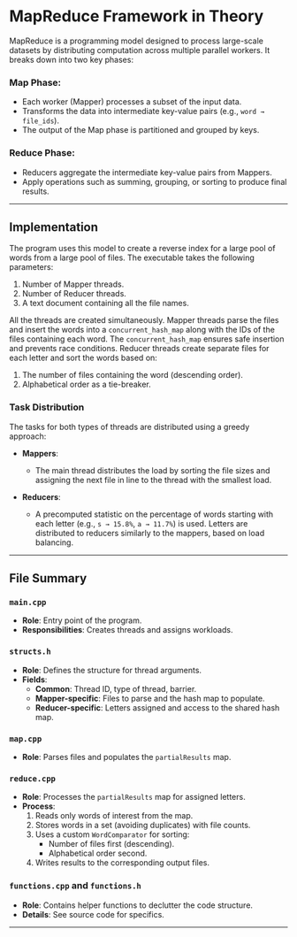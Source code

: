 # MapReduce Framework in Theory

MapReduce is a programming model designed to process large-scale datasets by distributing 
computation across multiple parallel workers. It breaks down into two key phases:

### Map Phase:
- Each worker (Mapper) processes a subset of the input data.
- Transforms the data into intermediate key-value pairs (e.g., `word → file_ids`).
- The output of the Map phase is partitioned and grouped by keys.

### Reduce Phase:
- Reducers aggregate the intermediate key-value pairs from Mappers.
- Apply operations such as summing, grouping, or sorting to produce final results.

---

## Implementation

The program uses this model to create a reverse index for a large pool of words from a large 
pool of files. The executable takes the following parameters:
1. Number of Mapper threads.
2. Number of Reducer threads.
3. A text document containing all the file names.

All the threads are created simultaneously. Mapper threads parse the files and insert the words 
into a `concurrent_hash_map` along with the IDs of the files containing each word. The 
`concurrent_hash_map` ensures safe insertion and prevents race conditions. Reducer threads create 
separate files for each letter and sort the words based on:
1. The number of files containing the word (descending order).
2. Alphabetical order as a tie-breaker.

### Task Distribution
The tasks for both types of threads are distributed using a greedy approach:

- **Mappers**:
  - The main thread distributes the load by sorting the file sizes and assigning the next file 
    in line to the thread with the smallest load.

- **Reducers**:
  - A precomputed statistic on the percentage of words starting with each letter (e.g., `s → 15.8%`, 
    `a → 11.7%`) is used. Letters are distributed to reducers similarly to the mappers, based on 
    load balancing.

---

## File Summary

### `main.cpp`
- **Role**: Entry point of the program.
- **Responsibilities**: Creates threads and assigns workloads.

### `structs.h`
- **Role**: Defines the structure for thread arguments.
- **Fields**:
  - **Common**: Thread ID, type of thread, barrier.
  - **Mapper-specific**: Files to parse and the hash map to populate.
  - **Reducer-specific**: Letters assigned and access to the shared hash map.

### `map.cpp`
- **Role**: Parses files and populates the `partialResults` map.

### `reduce.cpp`
- **Role**: Processes the `partialResults` map for assigned letters.
- **Process**:
  1. Reads only words of interest from the map.
  2. Stores words in a set (avoiding duplicates) with file counts.
  3. Uses a custom `WordComparator` for sorting:
     - Number of files first (descending).
     - Alphabetical order second.
  4. Writes results to the corresponding output files.

### `functions.cpp` and `functions.h`
- **Role**: Contains helper functions to declutter the code structure.
- **Details**: See source code for specifics.

---
